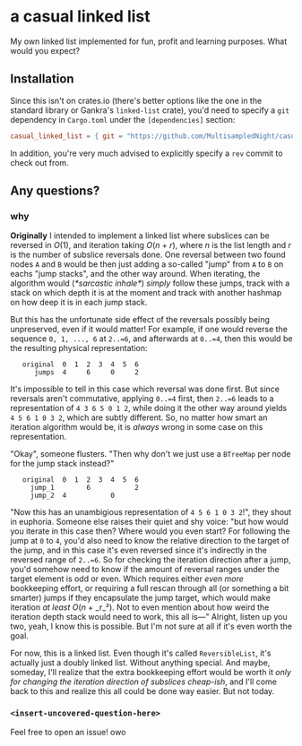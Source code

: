 # a casual linked list

My own linked list implemented for fun, profit and learning purposes. What would you expect?

## Installation

Since this isn't on crates.io (there's better options like the one in the standard library or Gankra's `linked-list` crate), you'd need to specify a `git` dependency in `Cargo.toml` under the `[dependencies]` section:

```toml
casual_linked_list = { git = "https://github.com/MultisampledNight/casual_linked_list.git" }
```

In addition, you're very much advised to explicitly specify a `rev` commit to check out from.

## Any questions?

### why

**Originally** I intended to implement a linked list where subslices can be reversed in _O_(1), and iteration taking _O_(_n_ + _r_), where _n_ is the list length and _r_ is the number of subslice reversals done. One reversal between two found nodes `A` and `B` would be then just adding a so-called "jump" from `A` to `B` on eachs "jump stacks", and the other way around. When iterating, the algorithm would (_\*sarcastic inhale\*_) _simply_ follow these jumps, track with a stack on which depth it is at the moment and track with another hashmap on how deep it is in each jump stack.

But this has the unfortunate side effect of the reversals possibly being unpreserved, even if it would matter! For example, if one would reverse the sequence `0, 1, ..., 6` at `2..=6`, and afterwards at `0..=4`, then this would be the resulting physical representation:

```text
   original  0  1  2  3  4  5  6
      jumps  4     6     0     2
```

It's impossible to tell in this case which reversal was done first. But since reversals aren't commutative, applying `0..=4` first, then `2..=6` leads to a representation of `4 3 6 5 0 1 2`, while doing it the other way around yields `4 5 6 1 0 3 2`, which are subtly different. So, no matter how smart an iteration algorithm would be, it is _always_ wrong in some case on this representation.

"Okay", someone flusters. "Then why don't we just use a `BTreeMap` per node for the jump stack instead?"

```text
   original  0  1  2  3  4  5  6
     jump_1        6           2
     jump_2  4           0      
```

"Now this has an unambigious representation of `4 5 6 1 0 3 2`!", they shout in euphoria. Someone else raises their quiet and shy voice: "but how would you iterate in this case then? Where would you even start? For following the jump at `0` to `4`, you'd also need to know the relative direction to the target of the jump, and in this case it's even reversed since it's indirectly in the reversed range of `2..=6`. So for checking the iteration direction after a jump, you'd somehow need to know if the amount of reversal ranges under the target element is odd or even. Which requires either _even more_ bookkeeping effort, or requiring a full rescan through all (or something a bit smarter) jumps if they encapsulate the jump target, which would make iteration _at least_ _O_(_n_ + _r_²). Not to even mention about how weird the iteration depth stack would need to work, this all is—" Alright, listen up you two, yeah, I know this is possible. But I'm not sure at all if it's even worth the goal.

For now, this is a linked list. Even though it's called `ReversibleList`, it's actually just a doubly linked list. Without anything special. And maybe, someday, I'll realize that the extra bookkeeping effort would be worth it _only for changing the iteration direction of subslices cheap-ish_, and I'll come back to this and realize this all could be done way easier. But not today.

### `<insert-uncovered-question-here>`

Feel free to open an issue! owo
